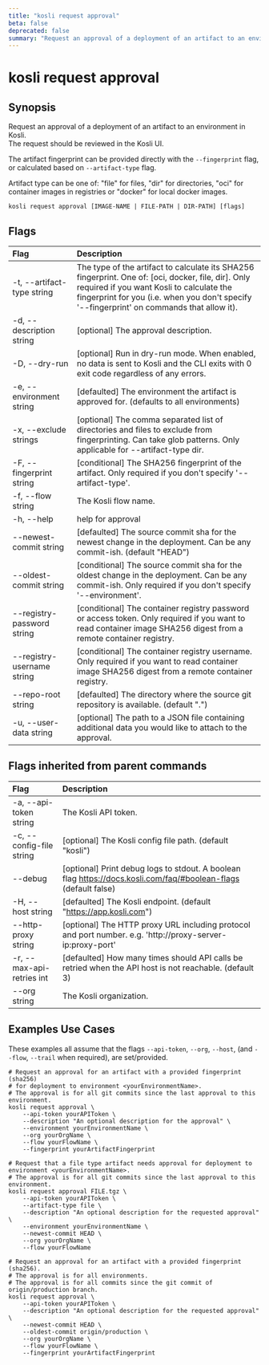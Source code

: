 ```yaml
---
title: "kosli request approval"
beta: false
deprecated: false
summary: "Request an approval of a deployment of an artifact to an environment in Kosli.  "
---
```


# kosli request approval

## Synopsis

Request an approval of a deployment of an artifact to an environment in Kosli.  
The request should be reviewed in the Kosli UI.  

The artifact fingerprint can be provided directly with the `--fingerprint` flag, or 
calculated based on `--artifact-type` flag.

Artifact type can be one of: "file" for files, "dir" for directories, "oci" for container
images in registries or "docker" for local docker images.



```shell
kosli request approval [IMAGE-NAME | FILE-PATH | DIR-PATH] [flags]
```

## Flags
| Flag | Description |
| :--- | :--- |
|    -t, --artifact-type string  |  The type of the artifact to calculate its SHA256 fingerprint. One of: [oci, docker, file, dir]. Only required if you want Kosli to calculate the fingerprint for you (i.e. when you don't specify '--fingerprint' on commands that allow it).  |
|    -d, --description string  |  [optional] The approval description.  |
|    -D, --dry-run  |  [optional] Run in dry-run mode. When enabled, no data is sent to Kosli and the CLI exits with 0 exit code regardless of any errors.  |
|    -e, --environment string  |  [defaulted] The environment the artifact is approved for. (defaults to all environments)  |
|    -x, --exclude strings  |  [optional] The comma separated list of directories and files to exclude from fingerprinting. Can take glob patterns. Only applicable for --artifact-type dir.  |
|    -F, --fingerprint string  |  [conditional] The SHA256 fingerprint of the artifact. Only required if you don't specify '--artifact-type'.  |
|    -f, --flow string  |  The Kosli flow name.  |
|    -h, --help  |  help for approval  |
|        --newest-commit string  |  [defaulted] The source commit sha for the newest change in the deployment. Can be any commit-ish. (default "HEAD")  |
|        --oldest-commit string  |  [conditional] The source commit sha for the oldest change in the deployment. Can be any commit-ish. Only required if you don't specify '--environment'.  |
|        --registry-password string  |  [conditional] The container registry password or access token. Only required if you want to read container image SHA256 digest from a remote container registry.  |
|        --registry-username string  |  [conditional] The container registry username. Only required if you want to read container image SHA256 digest from a remote container registry.  |
|        --repo-root string  |  [defaulted] The directory where the source git repository is available. (default ".")  |
|    -u, --user-data string  |  [optional] The path to a JSON file containing additional data you would like to attach to the approval.  |


## Flags inherited from parent commands
| Flag | Description |
| :--- | :--- |
|    -a, --api-token string  |  The Kosli API token.  |
|    -c, --config-file string  |  [optional] The Kosli config file path. (default "kosli")  |
|        --debug  |  [optional] Print debug logs to stdout. A boolean flag https://docs.kosli.com/faq/#boolean-flags (default false)  |
|    -H, --host string  |  [defaulted] The Kosli endpoint. (default "https://app.kosli.com")  |
|        --http-proxy string  |  [optional] The HTTP proxy URL including protocol and port number. e.g. 'http://proxy-server-ip:proxy-port'  |
|    -r, --max-api-retries int  |  [defaulted] How many times should API calls be retried when the API host is not reachable. (default 3)  |
|        --org string  |  The Kosli organization.  |


## Examples Use Cases

These examples all assume that the flags  `--api-token`, `--org`, `--host`, (and `--flow`, `--trail` when required), are set/provided. 

```shell
# Request an approval for an artifact with a provided fingerprint (sha256)
# for deployment to environment <yourEnvironmentName>.
# The approval is for all git commits since the last approval to this environment.
kosli request approval \
	--api-token yourAPIToken \
	--description "An optional description for the approval" \
	--environment yourEnvironmentName \
	--org yourOrgName \
	--flow yourFlowName \
	--fingerprint yourArtifactFingerprint

# Request that a file type artifact needs approval for deployment to environment <yourEnvironmentName>.
# The approval is for all git commits since the last approval to this environment.
kosli request approval FILE.tgz \
	--api-token yourAPIToken \
	--artifact-type file \
	--description "An optional description for the requested approval" \
	--environment yourEnvironmentName \
	--newest-commit HEAD \
	--org yourOrgName \
	--flow yourFlowName 

# Request an approval for an artifact with a provided fingerprint (sha256).
# The approval is for all environments.
# The approval is for all commits since the git commit of origin/production branch.
kosli request approval \
	--api-token yourAPIToken \
	--description "An optional description for the requested approval" \
	--newest-commit HEAD \
	--oldest-commit origin/production \
	--org yourOrgName \
	--flow yourFlowName \
	--fingerprint yourArtifactFingerprint
```

